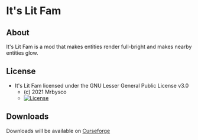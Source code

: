 # It's Lit Fam #

## About ##
It's Lit Fam is a mod that makes entities render full-bright and makes nearby entities glow.

## License ##
* It's Lit Fam licensed under the GNU Lesser General Public License v3.0
  - (c) 2021 Mrbysco
  - [![License](https://img.shields.io/badge/License-MIT-red.svg?style=flat)](http://opensource.org/licenses/MIT)

## Downloads ##
Downloads will be available on [Curseforge](https://www.curseforge.com/minecraft/mc-mods/lit-fam)
